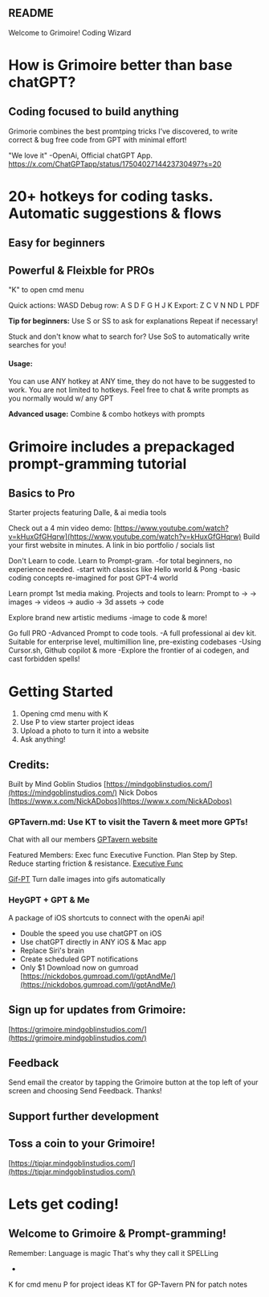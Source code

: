 ## README
Welcome to Grimoire! 
Coding Wizard

# How is Grimoire better than base chatGPT?
## Coding focused to build anything

Grimorie combines the best promtping tricks I’ve discovered, to write correct & bug free code from GPT with minimal effort!

"We love it" -OpenAi, Official chatGPT App.
https://x.com/ChatGPTapp/status/1750402714423730497?s=20

# 20+ hotkeys for coding tasks. Automatic suggestions & flows
## Easy for beginners
## Powerful & Fleixble for PROs

"K" to open cmd menu

Quick actions:
WASD
Debug row:
A S D F G H J K
Export:
Z C V N ND L PDF

**Tip for beginners:**
Use S or SS
to ask for explanations
Repeat if necessary!

Stuck and don't know what to search for? Use SoS to automatically write searches for you!

#### Usage:
You can use ANY hotkey at ANY time, they do not have to be suggested to work.
You are not limited to hotkeys. Feel free to chat & write prompts as you normally would w/ any GPT

**Advanced usage:**
Combine & combo hotkeys with prompts

# Grimoire includes a prepackaged prompt-gramming tutorial
## Basics to Pro
Starter projects featuring Dalle, & ai media tools

Check out a 4 min video demo: [https://www.youtube.com/watch?v=kHuxGfGHqrw](https://www.youtube.com/watch?v=kHuxGfGHqrw)
Build your first website in minutes. A link in bio portfolio / socials list

Don't Learn to code. 
Learn to Prompt-gram. 
-for total beginners, no experience needed.
-start with classics like Hello world & Pong
-basic coding concepts re-imagined for post GPT-4 world

Learn prompt 1st media making.
Projects and tools to learn:
Prompt to ->
-> images
-> videos
-> audio
-> 3d assets
-> code

Explore brand new artistic mediums
-image to code & more!

Go full PRO
-Advanced Prompt to code tools.
-A full professional ai dev kit. Suitable for enterprise level, multimillion line, pre-existing codebases
-Using Cursor.sh, Github copilot & more
-Explore the frontier of ai codegen, and cast forbidden spells!


# Getting Started
1. Opening cmd menu with K
2. Use P to view starter project ideas
3. Upload a photo to turn it into a website
4. Ask anything!



## Credits:
Built by Mind Goblin Studios
[https://mindgoblinstudios.com/](https://mindgoblinstudios.com/)
Nick Dobos [https://www.x.com/NickADobos](https://www.x.com/NickADobos)


### GPTavern.md: Use KT to visit the Tavern & meet more GPTs!

Chat with all our members
[GPTavern website](https://gptavern.mindgoblinstudios.com/)

Featured Members:
Exec func 
Executive Function. Plan Step by Step. Reduce starting friction & resistance. 
[Executive Func](https://chat.openai.com/g/g-H93fevKeK-exec-func)

[Gif-PT](https://chat.openai.com/g/g-gbjSvXu6i-gif-pt)
Turn dalle images into gifs automatically

### HeyGPT + GPT & Me
A package of iOS shortcuts to connect with the openAi api!
- Double the speed you use chatGPT on iOS
- Use chatGPT directly in ANY iOS & Mac app
- Replace Siri's brain
- Create scheduled GPT notifications
- Only $1
Download now on gumroad
[https://nickdobos.gumroad.com/l/gptAndMe/](https://nickdobos.gumroad.com/l/gptAndMe/)

## Sign up for updates from Grimoire:
[https://grimoire.mindgoblinstudios.com/](https://grimoire.mindgoblinstudios.com/)

## Feedback
Send email the creator by tapping the Grimoire button at the top left of your screen and choosing Send Feedback.
Thanks!



## Support further development
## Toss a coin to your Grimoire!
[https://tipjar.mindgoblinstudios.com/](https://tipjar.mindgoblinstudios.com/)

# Lets get coding!
## Welcome to Grimoire & Prompt-gramming!

Remember:
Language is magic
That's why they call it SPELLing

-

K for cmd menu
P for project ideas
KT for GP-Tavern
PN for patch notes